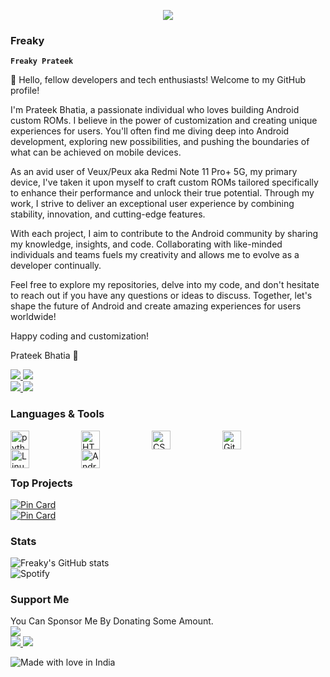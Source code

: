 <p align="center">
  <img src="https://readme-typing-svg.herokuapp.com?lines=Hello+World!;Welcome+to+my+Profile!;I'm+Prateek+Bhatia!;A+Passionate+Developer+from+INDIA!&center=true&width=380&height=55">
</p>

### Freaky
**`Freaky Prateek`**

👋 Hello, fellow developers and tech enthusiasts! Welcome to my GitHub profile!

I'm Prateek Bhatia, a passionate individual who loves building Android custom ROMs. I believe in the power of customization and creating unique experiences for users. You'll often find me diving deep into Android development, exploring new possibilities, and pushing the boundaries of what can be achieved on mobile devices.

As an avid user of Veux/Peux aka Redmi Note 11 Pro+ 5G, my primary device, I've taken it upon myself to craft custom ROMs tailored specifically to enhance their performance and unlock their true potential. Through my work, I strive to deliver an exceptional user experience by combining stability, innovation, and cutting-edge features.

With each project, I aim to contribute to the Android community by sharing my knowledge, insights, and code. Collaborating with like-minded individuals and teams fuels my creativity and allows me to evolve as a developer continually.

Feel free to explore my repositories, delve into my code, and don't hesitate to reach out if you have any questions or ideas to discuss. Together, let's shape the future of Android and create amazing experiences for users worldwide!

Happy coding and customization!

Prateek Bhatia 🚀

<a align="left">
    <a href="https://www.facebook.com/prateek.bhatia.1238">
        <img src="https://custom-icon-badges.demolab.com/badge/Prateek Bhatia-0000ff?style=for-the-badge&logo=facebook&logoColor=white">
    </a>
    <a href="https://instagram.com/the_prateekbhatia">
        <img src="https://custom-icon-badges.demolab.com/badge/Prateek Bhatia-ff00ff?style=for-the-badge&logo=instagram&logoColor=white">
    </a><br>
    <a href="https://open.spotify.com/user/31cufsatx6dabubvrtu3p2br22sy">
        <img src="https://custom-icon-badges.demolab.com/badge/Freaky-191414?style=for-the-badge&logo=spotify&logoColor=1DB954">
    </a>
    <a href="https://t.me/MrFreakSins">
        <img src="https://custom-icon-badges.demolab.com/badge/Freaky-229ed9?style=for-the-badge&logo=telegram&logoColor=white">
    </a>
  </a>
</a>

### Languages & Tools
<img alt="python" align="left" width="30rem" style="padding-right:5rem" src="https://cdn.jsdelivr.net/gh/devicons/devicon/icons/python/python-original.svg"/>
<img alt="HTML" align="left" width="30rem" style="padding-right:5rem" src="https://cdn.jsdelivr.net/gh/devicons/devicon/icons/html5/html5-original.svg"/>
<img alt="CSS" align="left" width="30rem" style="padding-right:5rem" src="https://cdn.jsdelivr.net/gh/devicons/devicon/icons/css3/css3-original.svg"/>
<img alt="Git" align="left" width="30rem" style="padding-right:5rem" src="https://cdn.jsdelivr.net/gh/devicons/devicon/icons/git/git-original.svg"/>
<img alt="Linux" align="left" width="30rem" style="padding-right:5rem" src="https://cdn.jsdelivr.net/gh/devicons/devicon/icons/linux/linux-original.svg"/>
<img alt="Android" align="left" width="30rem" style="padding-right:5rem" src="https://cdn.jsdelivr.net/gh/devicons/devicon/icons/android/android-original.svg"/>
<br/>
‎ ‎ ‎ ‎ 
‎ ‎ ‎ ‎ 
‎ ‎ ‎ ‎ ‎ 
‎ ‎ ‎ ‎ 

### Top Projects
[![Pin Card](https://github-readme-stats.vercel.app/api/pin/?username=theprateekbhatia&repo=Freaky-Builds&theme=dark)](https://github.com/ThePrateekBhatia/Freaky-Builds)
<br>
[![Pin Card](https://github-readme-stats.vercel.app/api/pin/?username=theprateekbhatia&repo=device_xiaomi_veux&theme=dark)](https://github.com/ThePrateekBhatia/device_xiaomi_veux)

### Stats
![Freaky's GitHub stats](https://github-readme-stats.vercel.app/api?username=theprateekbhatia&show_icons=true&theme=dark)
<br>
![Spotify](https://spotify-recently-played-readme.vercel.app/api?user=31cufsatx6dabubvrtu3p2br22sy&width=470)

### Support Me
You Can Sponsor Me By Donating Some Amount.
<br>
<a align="left">
    <a href="https://paypal.me/bhatia111">
        <img src="https://custom-icon-badges.demolab.com/badge/Prateek Bhatia-3b7bbf?style=for-the-badge&logo=paypal&logoColor=white">
    </a><br>
    <a href="https://www.buymeacoffee.com/prateekbhatia">
        <img src="https://custom-icon-badges.demolab.com/badge/Freaky-ffff00?style=for-the-badge&logo=coffee-meow">
    </a>
    <a href="https://ko-fi.com/freaky">
        <img src="https://custom-icon-badges.demolab.com/badge/Freaky-229ed9?style=for-the-badge&logo=kofi-meow">
    </a>
  </a>
</a>

![Made with love in India](https://madewithlove.now.sh/in?heart=true&template=for-the-badge)
